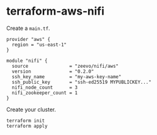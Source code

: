 # terraform-aws-nifi

Create a `main.tf`.

```
provider "aws" {
  region = "us-east-1"
}

module "nifi" {
  source               = "zeevo/nifi/aws"
  version              = "0.2.0"
  ssh_key_name         = "my-aws-key-name"
  ssh_public_key       = "ssh-ed25519 MYPUBLICKEY..."
  nifi_node_count      = 3
  nifi_zookeeper_count = 1
}
```

Create your cluster.

```
terraform init
terraform apply
```
